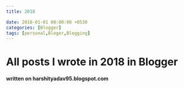```yaml
---
title: 2018 

date: 2018-01-01 00:00:00 +0530
categories: [Blogger]
tags: [personal,Bloger,Blogging]
---
```


# All posts I wrote in 2018 in Blogger

#### written on harshityadav95.blogspot.com

